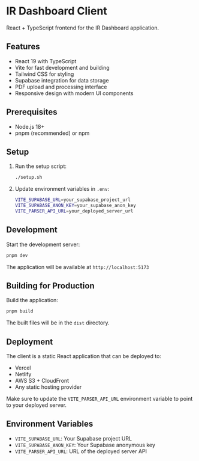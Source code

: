 # IR Dashboard Client

React + TypeScript frontend for the IR Dashboard application.

## Features

- React 19 with TypeScript
- Vite for fast development and building
- Tailwind CSS for styling
- Supabase integration for data storage
- PDF upload and processing interface
- Responsive design with modern UI components

## Prerequisites

- Node.js 18+
- pnpm (recommended) or npm

## Setup

1. Run the setup script:

   ```bash
   ./setup.sh
   ```

2. Update environment variables in `.env`:
   ```bash
   VITE_SUPABASE_URL=your_supabase_project_url
   VITE_SUPABASE_ANON_KEY=your_supabase_anon_key
   VITE_PARSER_API_URL=your_deployed_server_url
   ```

## Development

Start the development server:

```bash
pnpm dev
```

The application will be available at `http://localhost:5173`

## Building for Production

Build the application:

```bash
pnpm build
```

The built files will be in the `dist` directory.

## Deployment

The client is a static React application that can be deployed to:

- Vercel
- Netlify
- AWS S3 + CloudFront
- Any static hosting provider

Make sure to update the `VITE_PARSER_API_URL` environment variable to point to your deployed server.

## Environment Variables

- `VITE_SUPABASE_URL`: Your Supabase project URL
- `VITE_SUPABASE_ANON_KEY`: Your Supabase anonymous key
- `VITE_PARSER_API_URL`: URL of the deployed server API
